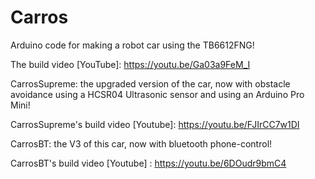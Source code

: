 # Carros
Arduino code for making a robot car using the TB6612FNG!

The build video [YouTube]:
https://youtu.be/Ga03a9FeM_I



CarrosSupreme: the upgraded version of the car, now with obstacle avoidance using a HCSR04 Ultrasonic sensor and using an Arduino Pro Mini!

CarrosSupreme's build video [Youtube]:
https://youtu.be/FJIrCC7w1DI



CarrosBT: the V3 of this car, now with bluetooth phone-control!

CarrosBT's build video [Youtube] :
https://youtu.be/6DOudr9bmC4

